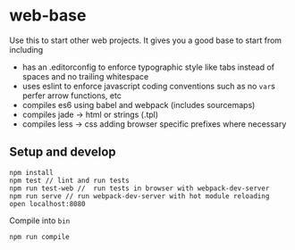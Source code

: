 # web-base
Use this to start other web projects. It gives you a good base to start from including
+ has an .editorconfig to enforce typographic style like tabs instead of spaces and no trailing whitespace
+ uses eslint to enforce javascript coding conventions such as no `var`s perfer arrow functions, etc
+ compiles es6 using babel and webpack (includes sourcemaps)
+ compiles jade -> html or strings (.tpl) 
+ compiles less -> css adding browser specific prefixes where necessary


## Setup and develop
```
npm install
npm test // lint and run tests
npm run test-web //  run tests in browser with webpack-dev-server
npm run serve // run webpack-dev-server with hot module reloading
open localhost:8080
```

Compile into `bin`
```
npm run compile
```
